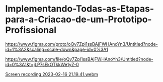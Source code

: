 # Implementando-Todas-as-Etapas-para-a-Criacao-de-um-Prototipo-Profissional


https://www.figma.com/proto/oQv7Zpl1ssBAjFWHAnoYn3/Untitled?node-id=1%3A2&scaling=scale-down&page-id=0%3A1


https://www.figma.com/file/oQv7Zpl1ssBAjFWHAnoYn3/Untitled?node-id=0%3A1&t=jLP7sEkOTkkWe1yZ-0




[Screen recording 2023-02-16 21.19.41.webm](https://user-images.githubusercontent.com/109696840/219517680-439540d2-4755-41ba-b225-21a65a03a30b.webm)
